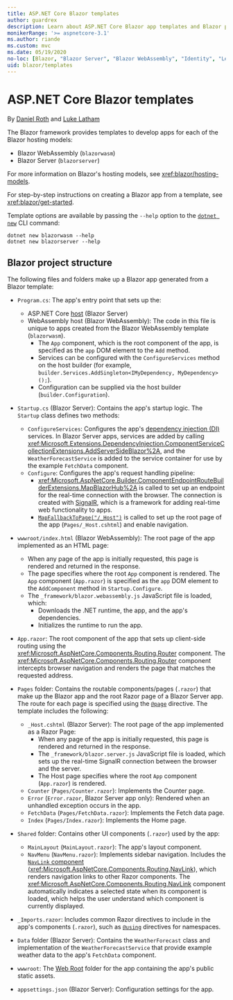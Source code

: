 ```yaml
---
title: ASP.NET Core Blazor templates
author: guardrex
description: Learn about ASP.NET Core Blazor app templates and Blazor project structure.
monikerRange: '>= aspnetcore-3.1'
ms.author: riande
ms.custom: mvc
ms.date: 05/19/2020
no-loc: [Blazor, "Blazor Server", "Blazor WebAssembly", "Identity", "Let's Encrypt", Razor, SignalR]
uid: blazor/templates
---
```

# ASP.NET Core Blazor templates

By [Daniel Roth](https://github.com/danroth27) and [Luke Latham](https://github.com/guardrex)

The Blazor framework provides templates to develop apps for each of the Blazor hosting models:

* Blazor WebAssembly (`blazorwasm`)
* Blazor Server (`blazorserver`)

For more information on Blazor's hosting models, see <xref:blazor/hosting-models>.

For step-by-step instructions on creating a Blazor app from a template, see <xref:blazor/get-started>.

Template options are available by passing the `--help` option to the [`dotnet new`](/dotnet/core/tools/dotnet-new) CLI command:

```dotnetcli
dotnet new blazorwasm --help
dotnet new blazorserver --help
```

## Blazor project structure

The following files and folders make up a Blazor app generated from a Blazor template:

* `Program.cs`: The app's entry point that sets up the:

  * ASP.NET Core [host](xref:fundamentals/host/generic-host) (Blazor Server)
  * WebAssembly host (Blazor WebAssembly): The code in this file is unique to apps created from the Blazor WebAssembly template (`blazorwasm`).
    * The `App` component, which is the root component of the app, is specified as the `app` DOM element to the `Add` method.
    * Services can be configured with the `ConfigureServices` method on the host builder (for example, `builder.Services.AddSingleton<IMyDependency, MyDependency>();`).
    * Configuration can be supplied via the host builder (`builder.Configuration`).

* `Startup.cs` (Blazor Server): Contains the app's startup logic. The `Startup` class defines two methods:

  * `ConfigureServices`: Configures the app's [dependency injection (DI)](xref:fundamentals/dependency-injection) services. In Blazor Server apps, services are added by calling <xref:Microsoft.Extensions.DependencyInjection.ComponentServiceCollectionExtensions.AddServerSideBlazor%2A>, and the `WeatherForecastService` is added to the service container for use by the example `FetchData` component.
  * `Configure`: Configures the app's request handling pipeline:
    * <xref:Microsoft.AspNetCore.Builder.ComponentEndpointRouteBuilderExtensions.MapBlazorHub%2A> is called to set up an endpoint for the real-time connection with the browser. The connection is created with [SignalR](xref:signalr/introduction), which is a framework for adding real-time web functionality to apps.
    * [`MapFallbackToPage("/_Host")`](xref:Microsoft.AspNetCore.Builder.RazorPagesEndpointRouteBuilderExtensions.MapFallbackToPage*) is called to set up the root page of the app (`Pages/_Host.cshtml`) and enable navigation.

* `wwwroot/index.html` (Blazor WebAssembly): The root page of the app implemented as an HTML page:
  * When any page of the app is initially requested, this page is rendered and returned in the response.
  * The page specifies where the root `App` component is rendered. The `App` component (`App.razor`) is specified as the `app` DOM element to the `AddComponent` method in `Startup.Configure`.
  * The `_framework/blazor.webassembly.js` JavaScript file is loaded, which:
    * Downloads the .NET runtime, the app, and the app's dependencies.
    * Initializes the runtime to run the app.

* `App.razor`: The root component of the app that sets up client-side routing using the <xref:Microsoft.AspNetCore.Components.Routing.Router> component. The <xref:Microsoft.AspNetCore.Components.Routing.Router> component intercepts browser navigation and renders the page that matches the requested address.

* `Pages` folder: Contains the routable components/pages (`.razor`) that make up the Blazor app and the root Razor page of a Blazor Server app. The route for each page is specified using the [`@page`](xref:mvc/views/razor#page) directive. The template includes the following:
  * `_Host.cshtml` (Blazor Server): The root page of the app implemented as a Razor Page:
    * When any page of the app is initially requested, this page is rendered and returned in the response.
    * The `_framework/blazor.server.js` JavaScript file is loaded, which sets up the real-time SignalR connection between the browser and the server.
    * The Host page specifies where the root `App` component (`App.razor`) is rendered.
  * `Counter` (`Pages/Counter.razor`): Implements the Counter page.
  * `Error` (`Error.razor`, Blazor Server app only): Rendered when an unhandled exception occurs in the app.
  * `FetchData` (`Pages/FetchData.razor`): Implements the Fetch data page.
  * `Index` (`Pages/Index.razor`): Implements the Home page.

* `Shared` folder: Contains other UI components (`.razor`) used by the app:
  * `MainLayout` (`MainLayout.razor`): The app's layout component.
  * `NavMenu` (`NavMenu.razor`): Implements sidebar navigation. Includes the [`NavLink` component](xref:blazor/fundamentals/routing#navlink-component) (<xref:Microsoft.AspNetCore.Components.Routing.NavLink>), which renders navigation links to other Razor components. The <xref:Microsoft.AspNetCore.Components.Routing.NavLink> component automatically indicates a selected state when its component is loaded, which helps the user understand which component is currently displayed.

* `_Imports.razor`: Includes common Razor directives to include in the app's components (`.razor`), such as [`@using`](xref:mvc/views/razor#using) directives for namespaces.

* `Data` folder (Blazor Server): Contains the `WeatherForecast` class and implementation of the `WeatherForecastService` that provide example weather data to the app's `FetchData` component.

* `wwwroot`: The [Web Root](xref:fundamentals/index#web-root) folder for the app containing the app's public static assets.

* `appsettings.json` (Blazor Server): Configuration settings for the app.

